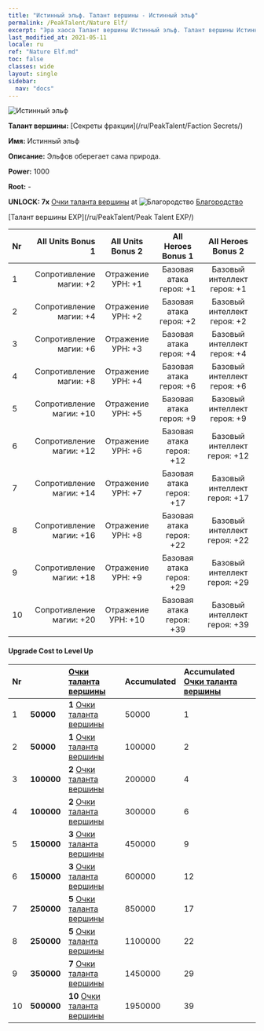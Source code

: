 ```yaml
---
title: "Истинный эльф. Талант вершины - Истинный эльф"
permalink: /PeakTalent/Nature Elf/
excerpt: "Эра хаоса Талант вершины Истинный эльф. Талант вершины Истинный эльф. Истинный эльф"
last_modified_at: 2021-05-11
locale: ru
ref: "Nature Elf.md"
toc: false
classes: wide
layout: single
sidebar:
  nav: "docs"
---
```


  ![Истинный эльф](/images/pt/talent_3007.png)

  **Талант вершины:** [Секреты фракции](/ru/PeakTalent/Faction Secrets/)

  **Имя:** Истинный эльф

  **Описание:** Эльфов оберегает сама природа.

  **Power:** 1000

  **Root:** -

  **UNLOCK: 7x** [Очки таланта вершины](/ItemsRU/con_934/) at ![Благородство](/images/pt/talent_3006.png) [Благородство](/ru/PeakTalent/Chivalry/)

  [Талант вершины EXP](/ru/PeakTalent/Peak Talent EXP/)

  | Nr | All Units Bonus 1 | All Units Bonus 2 | All Heroes Bonus 1 | All Heroes Bonus 2 |
  |:---|--------------:|:-------------:|:-------------:|:-------------:|
  | 1 | Сопротивление магии: +2 | Отражение УРН: +1 | Базовая атака героя: +1 | Базовый интеллект героя: +1 |
  | 2 | Сопротивление магии: +4 | Отражение УРН: +2 | Базовая атака героя: +2 | Базовый интеллект героя: +2 |
  | 3 | Сопротивление магии: +6 | Отражение УРН: +3 | Базовая атака героя: +4 | Базовый интеллект героя: +4 |
  | 4 | Сопротивление магии: +8 | Отражение УРН: +4 | Базовая атака героя: +6 | Базовый интеллект героя: +6 |
  | 5 | Сопротивление магии: +10 | Отражение УРН: +5 | Базовая атака героя: +9 | Базовый интеллект героя: +9 |
  | 6 | Сопротивление магии: +12 | Отражение УРН: +6 | Базовая атака героя: +12 | Базовый интеллект героя: +12 |
  | 7 | Сопротивление магии: +14 | Отражение УРН: +7 | Базовая атака героя: +17 | Базовый интеллект героя: +17 |
  | 8 | Сопротивление магии: +16 | Отражение УРН: +8 | Базовая атака героя: +22 | Базовый интеллект героя: +22 |
  | 9 | Сопротивление магии: +18 | Отражение УРН: +9 | Базовая атака героя: +29 | Базовый интеллект героя: +29 |
  | 10 | Сопротивление магии: +20 | Отражение УРН: +10 | Базовая атака героя: +39 | Базовый интеллект героя: +39 |


#### Upgrade Cost to Level Up

  | Nr | <i class="fas fa-coins"/> | [Очки таланта вершины](/ItemsRU/con_934/) | Accumulated <i class="fas fa-coins"/> | Accumulated [Очки таланта вершины](/ItemsRU/con_934/) |
  |:---|:--------------|:-------------|:-------------|:-------------|
  | 1 | **50000** | **1** [Очки таланта вершины](/ItemsRU/con_934/) | 50000 | 1 |
  | 2 | **50000** | **1** [Очки таланта вершины](/ItemsRU/con_934/) | 100000 | 2 |
  | 3 | **100000** | **2** [Очки таланта вершины](/ItemsRU/con_934/) | 200000 | 4 |
  | 4 | **100000** | **2** [Очки таланта вершины](/ItemsRU/con_934/) | 300000 | 6 |
  | 5 | **150000** | **3** [Очки таланта вершины](/ItemsRU/con_934/) | 450000 | 9 |
  | 6 | **150000** | **3** [Очки таланта вершины](/ItemsRU/con_934/) | 600000 | 12 |
  | 7 | **250000** | **5** [Очки таланта вершины](/ItemsRU/con_934/) | 850000 | 17 |
  | 8 | **250000** | **5** [Очки таланта вершины](/ItemsRU/con_934/) | 1100000 | 22 |
  | 9 | **350000** | **7** [Очки таланта вершины](/ItemsRU/con_934/) | 1450000 | 29 |
  | 10 | **500000** | **10** [Очки таланта вершины](/ItemsRU/con_934/) | 1950000 | 39 |
